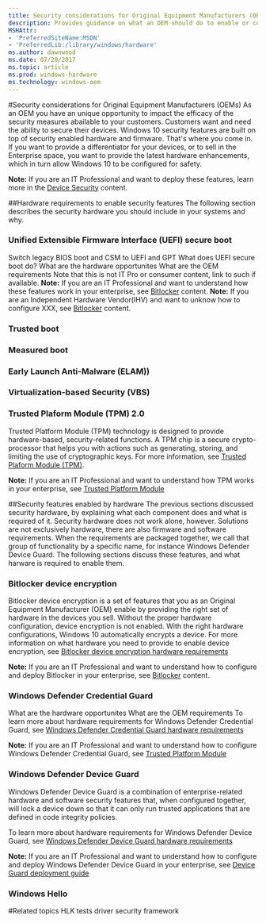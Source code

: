 ```yaml
---
title: Security considerations for Original Equipment Manufacturers (OEMs)
description: Provides guidance on what an OEM should do to enable or configure hardware-based protections
MSHAttr:
- 'PreferredSiteName:MSDN'
- 'PreferredLib:/library/windows/hardware'
ms.author: dawnwood
ms.date: 07/20/2017
ms.topic: article
ms.prod: windows-hardware
ms.technology: windows-oem
---
```

#Security considerations for Original Equipment Manufacturers (OEMs)
As an OEM you have an unique opportunity to impact the efficacy of the security measures abailable to your customers. Customers want and need the ability to secure their devices. Windows 10 security features are built on top of security enabled hardware and firmware. That's where you come in. If you want to provide a differentiator for your devices, or to sell in the Enterprise space, you want to provide the latest hardware enhancements, which in turn allow Windows 10 to be configured for safety. 

**Note:** If you are an IT Professional and want to deploy these features, learn more in the [Device Security](https://docs.microsoft.com/en-us/windows/device-security/) content. 

##Hardware requirements to enable security features
The following section describes the security hardware you should include in your systems and why.

### Unified Extensible Firmware Interface (UEFI) secure boot
Switch legacy BIOS boot and CSM to UEFI and GPT
What does UEFI secure boot do?
What are the hardware opportunites
What are the OEM requirements
Note that this is not IT Pro or consumer content, link to such if available. 
**Note:** If you are an IT Professional and want to understand how these features work in your enterprise, see [Bitlocker](https://docs.microsoft.com/en-us/windows/device-security/bitlocker/bitlocker-overview) content. 
**Note:** If you are an Independent Hardware Vendor(IHV) and want to unknow how to configure XXX, see [Bitlocker](https://docs.microsoft.com/en-us/windows/device-security/bitlocker/bitlocker-overview) content. 
### Trusted boot

### Measured boot

### Early Launch Anti-Malware (ELAM)) 



### Virtualization-based Security (VBS)

### Trusted Plaform Module (TPM) 2.0
Trusted Platform Module (TPM) technology is designed to provide hardware-based, security-related functions. A TPM chip is a secure crypto-processor that helps you with actions such as generating, storing, and limiting the use of cryptographic keys. For more information, see [Trusted Plaform Module (TPM)](OEM-TPM.md). 

**Note:** If you are an IT Professional and want to understand how TPM works in your enterprise, see [Trusted Platform Module](https://docs.microsoft.com/en-us/windows/device-security/tpm/trusted-platform-module-top-node)

##Security features enabled by hardware
The previous sections discussed security hardware, by explaining what each component does and what is required of it. Security hardware does not work alone, however. Solutions are not exclusively hardware, there are also firmware and software requirements. When the requirements are packaged together, we call that group of functionality by a specific name, for instance Windows Defender Device Guard. The following sections discuss these features, and what harware is required to enable them. 

### Bitlocker device encryption
Bitlocker device encryption is a set of features that you as an Original Equipment Manufacturer (OEM) enable by providing the right set of hardware in the devices you sell. Without the proper hardware configuration, device encryption is not enabled. With the right hardware configurations, Windows 10 automatically encrypts a device.
For more information on what hardware you need to provide to enable device encryption, see [Bitlocker device encryption hardware requirements](OEM-device-encryption.md)

**Note:** If you are an IT Professional and want to understand how to configure and deploy Bitlocker in your enterprise, see [Bitlocker](https://docs.microsoft.com/en-us/windows/device-security/bitlocker/bitlocker-overview) content. 

### Windows Defender Credential Guard

What are the hardware opportunites
What are the OEM requirements
To learn more about hardware requirements for Windows Defender Credential Guard, see [Windows Defender Credential Guard hardware requirements](OEM-credential-guard.md) 

**Note:** If you are an IT Professional and want to understand how to configure Windows Defender Credential Guard, see [Trusted Platform Module](https://docs.microsoft.com/en-us/windows/device-security/tpm/trusted-platform-module-top-node)

### Windows Defender Device Guard
Windows Defender Device Guard is a combination of enterprise-related hardware and software security features that, when configured together, will lock a device down so that it can only run trusted applications that are defined in code integrity policies. 

To learn more about hardware requirements for Windows Defender Device Guard, see [Windows Defender Device Guard hardware requirements](OEM-device-guard.md)

**Note:** If you are an IT Professional and want to understand how to configure and deploy Windows Defender Device Guard in your enterprise, see [Device Guard deployment guide](https://docs.microsoft.com/en-us/windows/device-security/device-guard/device-guard-deployment-guide)

### Windows Hello

#Related topics
HLK tests
driver security framework


